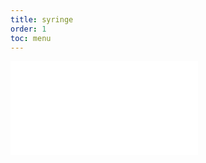 ```yaml
---
title: syringe
order: 1
toc: menu
---
```


<embed src="../../packages/mana-syringe/README.md"></embed>
